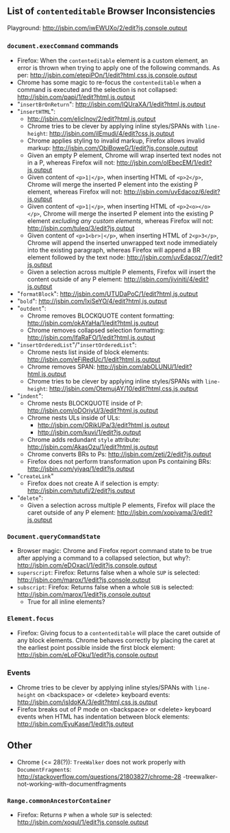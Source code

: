 ## List of `contenteditable` Browser Inconsistencies
Playground: http://jsbin.com/iwEWUXo/2/edit?js,console,output

### `document.execCommand` commands
* Firefox: When the `contenteditable` element is a custom element, an error is
  thrown when trying to apply one of the following commands. As per:
  http://jsbin.com/etepiPOn/1/edit?html,css,js,console,output
* Chrome has some magic to re-focus the `contenteditable` when a command is
  executed and the selection is not collapsed:
  http://jsbin.com/papi/1/edit?html,js,output
* "`insertBrOnReturn`": http://jsbin.com/IQUraXA/1/edit?html,js,output
* "`insertHTML`":
  - http://jsbin.com/elicInov/2/edit?html,js,output
  - Chrome tries to be clever by applying inline styles/SPANs with `line-
    height`: http://jsbin.com/ilEmudi/4/edit?css,js,output
  - Chrome applies styling to invalid markup, Firefox allows invalid markup:
    http://jsbin.com/ObiBoweG/1/edit?js,console,output
  - Given an empty P element, Chrome will wrap inserted text nodes not in a P,
    whereas Firefox will not: http://jsbin.com/olEbecEM/1/edit?js,output
  - Given content of `<p>1|</p>`, when inserting HTML of `<p>2</p>`, Chrome will
    merge the inserted P element into the existing P element, whereas Firefox
    will not: http://jsbin.com/uvEdacoz/6/edit?js,output
  - Given content of `<p>1|</p>`, when inserting HTML of `<p>2<o></o></p>`,
    Chrome will merge the inserted P element into the existing P element
    *excluding any custom elements*, whereas Firefox will not:
    http://jsbin.com/tuleq/3/edit?js,output
  - Given content of `<p>1<br>|</p>`, when inserting HTML of `2<p>3</p>`, Chrome
    will append the inserted unwrapped text node immediately into the existing
    paragraph, whereas Firefox will append a BR element followed by the text
    node: http://jsbin.com/uvEdacoz/7/edit?js,output
  - Given a selection across multiple P elements, Firefox will insert the
    content outside of any P element: http://jsbin.com/jiviniti/4/edit?js,output
* "`formatBlock`": http://jsbin.com/UTUDaPoC/1/edit?html,js,output
* "`bold`": http://jsbin.com/IxiSeYO/4/edit?html,js,output
* "`outdent`":
  - Chrome removes BLOCKQUOTE content formatting:
    http://jsbin.com/okAYaHa/1/edit?html,js,output
  - Chrome removes collapsed selection formatting:
    http://jsbin.com/IfaRaFO/1/edit?html,js,output
* "`insertOrderedList`"/"`insertOrderedList`":
  - Chrome nests list inside of block elements:
    http://jsbin.com/eFiRedUc/1/edit?html,js,output
  - Chrome removes SPAN: http://jsbin.com/abOLUNU/1/edit?html,js,output
  - Chrome tries to be clever by applying inline styles/SPANs with `line-
    height`: http://jsbin.com/OtemujAY/10/edit?html,css,js,output
* "`indent`":
  - Chrome nests BLOCKQUOTE inside of P:
    http://jsbin.com/oDOriyU/3/edit?html,js,output
  - Chrome nests ULs inside of ULs:
    - http://jsbin.com/ORikUPa/3/edit?html,js,output
    - http://jsbin.com/kuvi/1/edit?js,output
  - Chrome adds redundant `style` attribute:
    http://jsbin.com/AkasOzu/1/edit?html,js,output
  - Chrome converts BRs to Ps: http://jsbin.com/zeti/2/edit?js,output
  - Firefox does not perform transformation upon Ps containing BRs:
    http://jsbin.com/yiyaq/1/edit?js,output
* "`createLink`"
  - Firefox does not create A if selection is empty:
    http://jsbin.com/tutufi/2/edit?js,output
* "`delete`":
  - Given a selection across multiple P elements, Firefox will place the caret
    outside of any P element: http://jsbin.com/xopivama/3/edit?js,output

### `Document.queryCommandState`
* Browser magic: Chrome and Firefox report command state to be true after
  applying a command to a collapsed selection, but why?:
  http://jsbin.com/eDOxacI/1/edit?js,console,output
* `superscript`: Firefox: Returns false when a whole `SUP` is selected:
  http://jsbin.com/marox/1/edit?js,console,output
* `subscript`: Firefox: Returns false when a whole `SUB` is selected:
  http://jsbin.com/marox/1/edit?js,console,output
  - True for all inline elements?

### `Element.focus`
* Firefox: Giving focus to a `contenteditable` will place the caret outside of
  any block elements. Chrome behaves correctly by placing the caret at the
  earliest point possible inside the first block element:
  http://jsbin.com/eLoFOku/1/edit?js,console,output

### Events
* Chrome tries to be clever by applying inline styles/SPANs with `line-height`
  on \<backspace> or \<delete> keyboard events:
  http://jsbin.com/isIdoKA/3/edit?html,css,js,output
* Firefox breaks out of P mode on \<backspace> or \<delete> keyboard events when
  HTML has indentation between block elements:
  http://jsbin.com/EyuKase/1/edit?js,output

## Other
* Chrome (<= 28(?)): `TreeWalker` does not work properly with
  `DocumentFragment`s: http://stackoverflow.com/questions/21803827/chrome-28
  -treewalker-not-working-with-documentfragments

### `Range.commonAncestorContainer`
* Firefox: Returns `P` when a whole `SUP` is selected:
  http://jsbin.com/xoqul/1/edit?js,console,output
